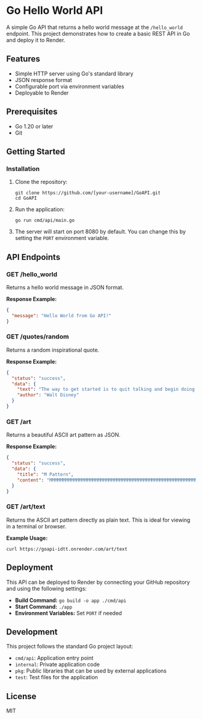 # Go Hello World API

A simple Go API that returns a hello world message at the `/hello_world` endpoint. This project demonstrates how to create a basic REST API in Go and deploy it to Render.

## Features

- Simple HTTP server using Go's standard library
- JSON response format
- Configurable port via environment variables
- Deployable to Render

## Prerequisites

- Go 1.20 or later
- Git

## Getting Started

### Installation

1. Clone the repository:
   ```
   git clone https://github.com/[your-username]/GoAPI.git
   cd GoAPI
   ```

2. Run the application:
   ```
   go run cmd/api/main.go
   ```

3. The server will start on port 8080 by default. You can change this by setting the `PORT` environment variable.

## API Endpoints

### GET /hello_world

Returns a hello world message in JSON format.

**Response Example:**

```json
{
  "message": "Hello World from Go API!"
}
```

### GET /quotes/random

Returns a random inspirational quote.

**Response Example:**

```json
{
  "status": "success",
  "data": {
    "text": "The way to get started is to quit talking and begin doing.",
    "author": "Walt Disney"
  }
}
```

### GET /art

Returns a beautiful ASCII art pattern as JSON.

**Response Example:**

```json
{
  "status": "success",
  "data": {
    "title": "M Pattern",
    "content": "MMMMMMMMMMMMMMMMMMMMMMMMMMMMMMMMMMMMMMMMMMMMMMMMMMMMMMMMMMMMMMMMMMMMMMMM\nMMMMMMMMMMMMMMMMMMMMMMMMMMMMMMMMMMMMMMMMMMMMMMMMMMMMMMMMMMMMMMMMMMMMMMM\n... (ASCII art pattern)"
  }
}
```

### GET /art/text

Returns the ASCII art pattern directly as plain text. This is ideal for viewing in a terminal or browser.

**Example Usage:**
```
curl https://goapi-idtt.onrender.com/art/text
```

## Deployment

This API can be deployed to Render by connecting your GitHub repository and using the following settings:

- **Build Command:** `go build -o app ./cmd/api`
- **Start Command:** `./app`
- **Environment Variables:** Set `PORT` if needed

## Development

This project follows the standard Go project layout:

- `cmd/api`: Application entry point
- `internal`: Private application code
- `pkg`: Public libraries that can be used by external applications
- `test`: Test files for the application

## License

MIT 
